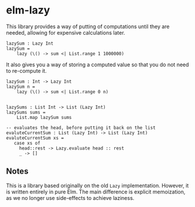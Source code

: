 # elm-lazy


This library provides a way of putting of computations until they are needed, allowing for expensive calculations later.

    lazySum : Lazy Int
    lazySum =
        lazy (\() -> sum <| List.range 1 1000000)

It also gives you a way of storing a computed value so that you do not need to re-compute it.

    lazySum : Int -> Lazy Int
    lazySum n =
        lazy (\() -> sum <| List.range 0 n)


    lazySums : List Int -> List (Lazy Int)
    lazySums sums =
        List.map lazySum sums

    -- evaluates the head, before putting it back on the list
    evaluteCurrentSum : List (Lazy Int) -> List (Lazy Int)
    evaluteCurrentSum xs =
       case xs of 
         head::rest -> Lazy.evaluate head :: rest
         _ -> []


## Notes


This is a library based originally on the old `Lazy` implementation. However, it is written entirely in pure Elm. The main difference is explicit memoization, as we no longer use side-effects to achieve laziness.